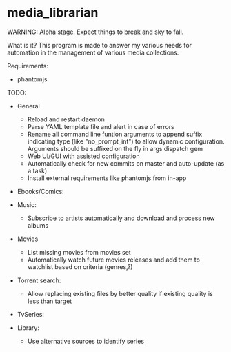 # media_librarian

WARNING: Alpha stage. Expect things to break and sky to fall.

What is it?
This program is made to answer my various needs for automation in the management of various media collections.

Requirements:
* phantomjs

TODO:
* General
    * Reload and restart daemon
    * Parse YAML template file and alert in case of errors
    * Rename all command line funtion arguments to append suffix indicating type (like "no_prompt_int") to allow dynamic configuration. Arguments should be suffixed on the fly in args dispatch gem
    * Web UI/GUI with assisted configuration
    * Automatically check for new commits on master and auto-update (as a task)
    * Install external requirements like phantomjs from in-app
    
* Ebooks/Comics:
    
* Music:
    * Subscribe to artists automatically and download and process new albums
    
* Movies
    * List missing movies from movies set
    * Automatically watch future movies releases and add them to watchlist based on criteria (genres,?)

* Torrent search:
    * Allow replacing existing files by better quality if existing quality is less than target
    
* TvSeries:
    
* Library:
    * Use alternative sources to identify series